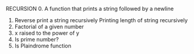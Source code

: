 RECURSION
0. A function that prints a string followed by a newline
1. Reverse print a string recursively
Printing length of string recursively
3. Factorial of a given number
4. x raised to the power of y
6. Is prime number?
7. Is Plaindrome function
